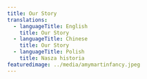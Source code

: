 ```yaml
---
title: Our Story
translations:
  - languageTitle: English
    title: Our Story
  - languageTitle: Chinese
    title: Our Story
  - languageTitle: Polish
    title: Nasza historia
featuredimage: ../media/amymartinfancy.jpeg
---
```


